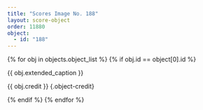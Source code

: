 ```yaml
---
title: "Scores Image No. 188"
layout: score-object
order: 11880
object:
  - id: "188"
---
```


{% for obj in objects.object_list %}
{% if obj.id == object[0].id %}

{{ obj.extended_caption }}

{{ obj.credit }} {.object-credit}

{% endif %}
{% endfor %}
